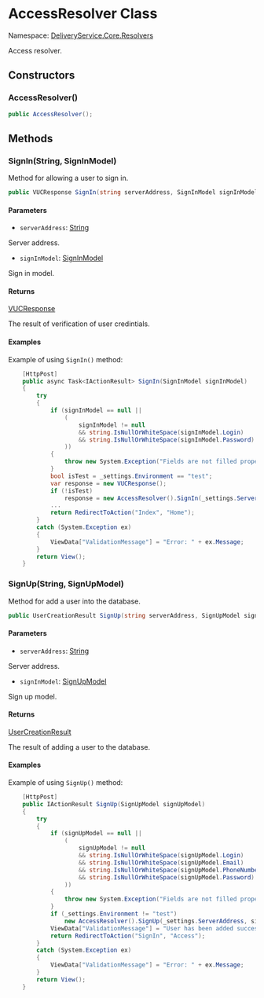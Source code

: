 # AccessResolver Class 

Namespace: [DeliveryService.Core.Resolvers](DeliveryService.Core.Resolvers.md)

Access resolver.

## Constructors 

### AccessResolver()

```C#
public AccessResolver();
```

## Methods 

### SignIn(String, SignInModel)

Method for allowing a user to sign in.

```C#
public VUCResponse SignIn(string serverAddress, SignInModel signInModel);
```

#### Parameters 

- `serverAddress`: [String](https://learn.microsoft.com/en-us/dotnet/api/system.string)

Server address.

- `signInModel`: [SignInModel](../../models/Authentication/SignInModel.md)

Sign in model.

#### Returns

[VUCResponse](https://github.com/alexeysp11/workflow-auth/blob/main/models/NetworkParameters/VUCResponse.cs)

The result of verification of user credintials.

#### Examples

Example of using `SignIn()` method:

```C#
    [HttpPost]
    public async Task<IActionResult> SignIn(SignInModel signInModel)
    {
        try
        {
            if (signInModel == null || 
                (
                    signInModel != null
                    && string.IsNullOrWhiteSpace(signInModel.Login)
                    && string.IsNullOrWhiteSpace(signInModel.Password)
                ))
            {
                throw new System.Exception("Fields are not filled properly");
            }
            bool isTest = _settings.Environment == "test";
            var response = new VUCResponse();
            if (!isTest)
                response = new AccessResolver().SignIn(_settings.ServerAddress, signInModel);
            ...
            return RedirectToAction("Index", "Home");
        }
        catch (System.Exception ex)
        {
            ViewData["ValidationMessage"] = "Error: " + ex.Message;
        }
        return View();
    }
```

### SignUp(String, SignUpModel)

Method for add a user into the database.

```C#
public UserCreationResult SignUp(string serverAddress, SignUpModel signInModel);
```

#### Parameters 

- `serverAddress`: [String](https://learn.microsoft.com/en-us/dotnet/api/system.string)

Server address.

- `signInModel`: [SignUpModel](../../models/Authentication/SignUpModel.md)

Sign up model.

#### Returns

[UserCreationResult](https://github.com/alexeysp11/workflow-auth/blob/main/models/NetworkParameters/UserCreationResult.cs)

The result of adding a user to the database.

#### Examples

Example of using `SignUp()` method:

```C#
    [HttpPost]
    public IActionResult SignUp(SignUpModel signUpModel)
    {
        try
        {
            if (signUpModel == null || 
                (
                    signUpModel != null
                    && string.IsNullOrWhiteSpace(signUpModel.Login)
                    && string.IsNullOrWhiteSpace(signUpModel.Email)
                    && string.IsNullOrWhiteSpace(signUpModel.PhoneNumber)
                    && string.IsNullOrWhiteSpace(signUpModel.Password)
                ))
            {
                throw new System.Exception("Fields are not filled properly");
            }
            if (_settings.Environment != "test")
                new AccessResolver().SignUp(_settings.ServerAddress, signUpModel);
            ViewData["ValidationMessage"] = "User has been added successfully";
            return RedirectToAction("SignIn", "Access");
        }
        catch (System.Exception ex)
        {
            ViewData["ValidationMessage"] = "Error: " + ex.Message;
        }
        return View();
    }
```
